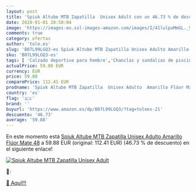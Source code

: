 ```yaml
---
layout: post
title: 'Spiuk Altube MTB Zapatilla  Unisex Adult con un 46.73 % de descuento'
date: 2020-01-01 20:50:04
image: 'https://images-eu.ssl-images-amazon.com/images/I/41lulpuMmGL._SL400_.jpg'
comments: true
category: ofertas
author: 'tole.es'
slug: 'B07L99LGQ3-es Spiuk Altube MTB Zapatilla Unisex Adulto Amarillo Flúor...'
sku: 'B07L99LGQ3-es'
tags: [ 'Calzado deportivo para hombre','Chanclas y sandalias de piscina para hombre','Sandalias de vestir para hombre','Zapatillas y calzado deportivo para hombre','Zapatos','Zapatos para hombre','Zapatos y complementos','zapatilla', ]
actualPrice: 59.88 EUR
currency: EUR
price: 59.88
comparePrice: 112.41 EUR
prodname: 'Spiuk Altube MTB Zapatilla  Unisex Adulto  Amarillo Flúor Mate  48'
country: 'es'
flag: '🇪🇸'
brand: ''
buyurl: 'https://www.amazon.es/dp/B07L99LGQ3/?tag=tolees-21'
descuento: '46.73'
average: '59.88'
---
```


En este momento está [Spiuk Altube MTB Zapatilla  Unisex Adulto  Amarillo Flúor Mate  48](https://www.amazon.es/dp/B07L99LGQ3/?tag=tolees-21) a 59.88 EUR (original: 112.41 EUR) (46.73 %  de descuento) en el siguiente enlace!

[![Spiuk Altube MTB Zapatilla  Unisex Adult](https://images-eu.ssl-images-amazon.com/images/I/41lulpuMmGL._SL400_.jpg)](https://www.amazon.es/dp/B07L99LGQ3/?tag=tolees-21)

🔎:


[🛒 Aquí!!!](https://www.amazon.es/dp/B07L99LGQ3/?tag=tolees-21)

